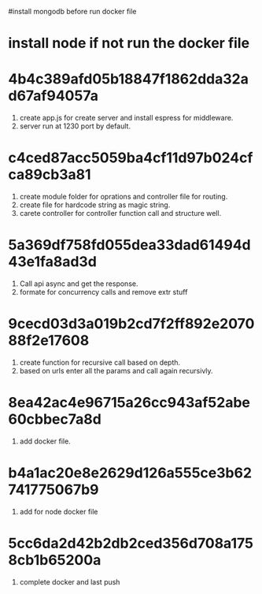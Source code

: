 #install mongodb before run docker file

# install node if not run the docker file

# 4b4c389afd05b18847f1862dda32ad67af94057a

1. create app.js for create server and install espress for middleware.
2. server run at 1230 port by default.

# c4ced87acc5059ba4cf11d97b024cfca89cb3a81

1. create module folder for oprations and controller file for routing.
2. create file for hardcode string as magic string.
3. carete controller for controller function call and structure well.

# 5a369df758fd055dea33dad61494d43e1fa8ad3d

1. Call api async and get the response.
2. formate for concurrency calls and remove extr stuff

# 9cecd03d3a019b2cd7f2ff892e207088f2e17608

1. create function for recursive call based on depth.
2. based on urls enter all the params and call again recursivly.

# 8ea42ac4e96715a26cc943af52abe60cbbec7a8d

1. add docker file.

# b4a1ac20e8e2629d126a555ce3b62741775067b9

1.  add for node docker file

# 5cc6da2d42b2db2ced356d708a1758cb1b65200a

1. complete docker and last push

